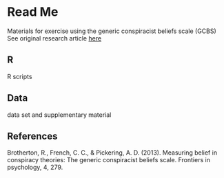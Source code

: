 # Read Me

Materials for exercise using the generic conspiracist beliefs scale (GCBS)
See original research article [here](https://www.frontiersin.org/articles/10.3389/fpsyg.2013.00279/full)

## R
R scripts

## Data
data set and supplementary material


## References
Brotherton, R., French, C. C., & Pickering, A. D. (2013). Measuring belief in conspiracy theories: The generic conspiracist beliefs scale. Frontiers in psychology, 4, 279.